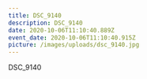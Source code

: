 ```yaml
---
title: DSC_9140
description: DSC_9140
date: 2020-10-06T11:10:40.889Z
event_date: 2020-10-06T11:10:40.915Z
picture: /images/uploads/dsc_9140.jpg
---
```

DSC_9140